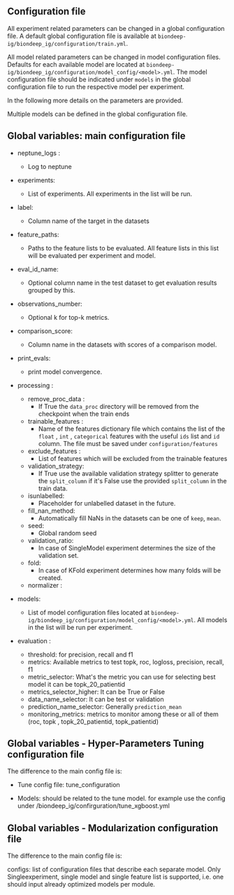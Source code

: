 ## Configuration file

All experiment related parameters can be changed in a global configuration file. A default global
configuration file is available at `biondeep-ig/biondeep_ig/configuration/train.yml`.

All model related parameters can be changed in model configuration files. Defaults for each
available model are located at `biondeep-ig/biondeep_ig/configuration/model_config/<model>.yml`. The
model configuration file should be indicated under `models` in the global configuration file to run
the respective model per experiment.

In the following more details on the parameters are provided.

Multiple models can be defined in the global configuration file.

## Global variables: main configuration file

- neptune_logs :
  - Log to neptune
- experiments:
  - List of experiments. All experiments in the list will be run.
- label:
  - Column name of the target in the datasets
- feature_paths:
  - Paths to the feature lists to be evaluated. All feature lists in this list will be evaluated per
    experiment and model.
- eval_id_name:
  - Optional column name in the test dataset to get evaluation results grouped by this.
- observations_number:
  - Optional k for top-k metrics.
- comparison_score:
  - Column name in the datasets with scores of a comparison model.
- print_evals:
  - print model convergence.
- processing :

  - remove_proc_data :
    - If True the `data_proc` directory will be removed from the checkpoint when the train ends
  - trainable_features :
    - Name of the features dictionary file which contains the list of the `float` , `int` ,
      `categorical` features with the useful `ids` list and `id` column. The file must be saved
      under `configuration/features`
  - exclude_features :
    - List of features which will be excluded from the trainable features
  - validation_strategy:
    - If True use the available validation strategy splitter to generate the `split_column` if it's
      False use the provided `split_column` in the train data.
  - isunlabelled:
    - Placeholder for unlabelled dataset in the future.
  - fill_nan_method:
    - Automatically fill NaNs in the datasets can be one of `keep`, `mean`.
  - seed:
    - Global random seed
  - validation_ratio:
    - In case of SingleModel experiment determines the size of the validation set.
  - fold:
    - In case of KFold experiment determines how many folds will be created.
  - normalizer :

- models:
  - List of model configuration files located at
    `biondeep-ig/biondeep_ig/configuration/model_config/<model>.yml`. All models in the list will be
    run per experiment.
- evaluation :
  - threshold: for precision, recall and f1
  - metrics: Available metrics to test topk, roc, logloss, precision, recall, f1
  - metric_selector: What's the metric you can use for selecting best model it can be
    topk_20_patientid
  - metrics_selector_higher: It can be True or False
  - data_name_selector: It can be test or validation
  - prediction_name_selector: Generally `prediction_mean`
  - monitoring_metrics: metrics to monitor among these or all of them (roc, topk ,
    topk_20_patientid, topk_patientid)

## Global variables - Hyper-Parameters Tuning configuration file

The difference to the main config file is:

- Tune config file: tune_configuration

- Models: should be related to the tune model. for example use the config under
  /biondeep_ig/confirguration/tune_xgboost.yml

## Global variables - Modularization configuration file

The difference to the main config file is:

configs: list of configuration files that describe each separate model. Only Singleexperiment,
single model and single feature list is supported, i.e. one should input already optimized models
per module.
